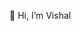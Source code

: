 👋 Hi, I’m Vishal

<!---
vishalkapoor-bolt/vishalkapoor-bolt is a ✨ special ✨ repository because its `README.md` (this file) appears on your GitHub profile.
You can click the Preview link to take a look at your changes.
--->
